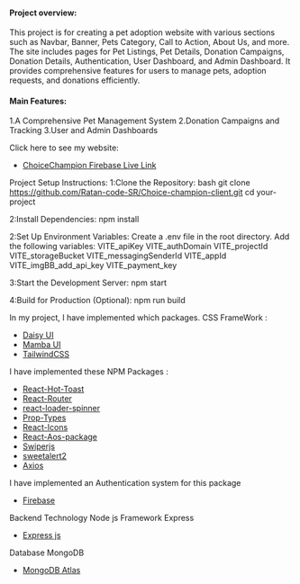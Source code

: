 #### Project overview:
This project is for creating a pet adoption website with various sections such as Navbar, Banner, Pets Category, Call to Action, About Us, and more. The site includes pages for Pet Listings, Pet Details, Donation Campaigns, Donation Details, Authentication, User Dashboard, and Admin Dashboard. It provides comprehensive features for users to manage pets, adoption requests, and donations efficiently.

#### Main Features:
1.A Comprehensive Pet Management System
2.Donation Campaigns and Tracking
3.User and Admin Dashboards

Click here to see my website:   
- [ChoiceChampion Firebase Live Link](https://choicechampion-d3308.web.app/)

Project Setup Instructions:
1:Clone the Repository:
bash
git clone https://github.com/Ratan-code-SR/Choice-champion-client.git
cd your-project

2:Install Dependencies:
npm install

2:Set Up Environment Variables:
Create a .env file in the root directory.
Add the following variables:
VITE_apiKey
VITE_authDomain
VITE_projectId
VITE_storageBucket
VITE_messagingSenderId
VITE_appId
VITE_imgBB_add_api_key
VITE_payment_key

3:Start the Development Server:
npm start

4:Build for Production (Optional):
npm run build

 In my project, I have implemented which packages.
 CSS FrameWork :
- [Daisy UI](https://daisyui.com/)
- [Mamba UI](https://mambaui.com/components)
- [TailwindCSS](https://tailwindcss.com/)


 I have implemented these NPM Packages :
- [React-Hot-Toast](https://react-hot-toast.com/)
- [React-Router](https://reactrouter.com/en/main)
- [react-loader-spinner](https://mhnpd.github.io/react-loader-spinner/docs/intro)
- [Prop-Types](https://www.npmjs.com/package/prop-types)
- [React-Icons](https://react-icons.github.io/react-icons/)
- [React-Aos-package](https://michalsnik.github.io/aos/)
- [Swiperjs](https://swiperjs.com/)
- [sweetalert2](https://sweetalert2.github.io/)
- [Axios](https://axios-http.com/)

 I have implemented an Authentication system for this package
- [Firebase](https://firebase.google.com/)

 Backend Technology Node js Framework Express
- [Express js](https://expressjs.com/)

 Database MongoDB
- [MongoDB Atlas ](https://www.mongodb.com/atlas/database)

